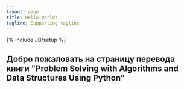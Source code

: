 ```yaml
---
layout: page
title: Hello World!
tagline: Supporting tagline
---
```

{% include JB/setup %}

## Добро пожаловать на страницу перевода книги "Problem Solving with Algorithms and Data Structures Using Python"

